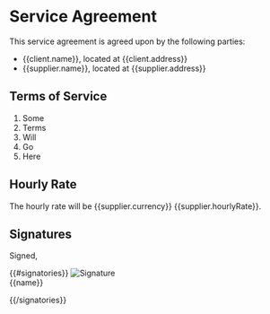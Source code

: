 # Service Agreement

This service agreement is agreed upon by the following parties:

* {{client.name}}, located at {{client.address}}
* {{supplier.name}}, located at {{supplier.address}}

## Terms of Service

1. Some
2. Terms
3. Will
4. Go
5. Here

## Hourly Rate

The hourly rate will be {{supplier.currency}} {{supplier.hourlyRate}}.

## Signatures

Signed,

{{#signatories}}
![Signature](sig-{{id}}.png) \
{{name}}

{{/signatories}}
